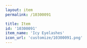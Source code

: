 ```yaml
---
layout: item
permalink: /10300091

title: Item
id: '10300091'
item_name: 'Icy Eyelashes'
icon_url: 'customize/10300091.png'
---
```

